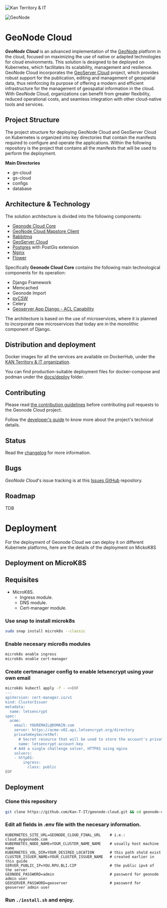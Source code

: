 ![Kan Territory & IT](https://kan.com.ar/wp-content/uploads/2024/01/logoSM.png)

![GeoNode](https://geonode.org/static/img/geonode_logo.png)

# GeoNode Cloud

<i>**GeoNode Cloud**</i> is an advanced implementation of the [GeoNode](https://github.com/GeoNode/geonode) platform in the cloud, focused on maximizing the use of native or adapted technologies for cloud environments. This solution is designed to be deployed on Kubernetes, which facilitates its scalability, management and resilience.
GeoNode Cloud incorporates the [GeoServer Cloud](https://github.com/geoserver/geoserver-cloud) project, which provides robust support for the publication, editing and management of geospatial data, thus reinforcing its purpose of offering a modern and efficient infrastructure for the management of geospatial information in the cloud.
With GeoNode Cloud, organizations can benefit from greater flexibility, reduced operational costs, and seamless integration with other cloud-native tools and services.

## Project Structure

The project structure for deploying GeoNode Cloud and GeoServer Cloud on Kubernetes is organized into key directories that contain the manifests required to configure and operate the applications. Within the following repository is the project that contains all the manifests that will be used to perform the deployment.

**Main Directories**

* gn-cloud
* gs-cloud
* configs
* database

## Architecture & Technology


The solution architecture is divided into the following components: 

* [Geonode Cloud Core](https://github.com/Kan-T-IT/geonode-cloud-core)
* [GeoNode Cloud Mapstore Client](https://github.com/Kan-T-IT/geonode-cloud-mapstore-client)
* [Rabbitmq](https://github.com/rabbitmq)
* [GeoServer Cloud](https://github.com/geoserver/geoserver-cloud)
* [Postgres](https://github.com/postgres) with PostGis extension
* [Nginx](https://github.com/nginx/nginx)
* [Flower](https://github.com/mher/flower)

Specifically **Geonode Cloud Core** contains the following main technological components for its operation: 

* Django Framework
* Memcached
* Geonode Import
* [pyCSW](https://github.com/geopython/pycsw)
* Celery
* [Geoserver App Django - ACL Capability](https://github.com/Kan-T-IT/geonode-cloud-core/tree/main/geonode/geoserver/acl) 

The architecture is based on the use of microservices, where it is planned to incorporate new microservices that today are in the monolithic component of Django. 


## Distribution and deployment

Docker images for all the services are available on DockerHub, under the [KAN Territory & IT organization](https://hub.docker.com/u/kantit).

You can find  production-suitable deployment files for docker-compose and podman under the [docs/deploy](docs/deploy) folder.


## Contributing

Please read [the contribution guidelines](CONTRIBUTING.md) before contributing pull requests to the Geonode Cloud project.

Follow the [developer's guide]() to know more about the project's technical details.

## Status

Read the [changelog](https://github.com/Kan-T-IT/geonode-cloud/releases) for more information.


## Bugs

*GeoNode Cloud*'s issue tracking is at this [Issues GitHub](https://github.com/Kan-T-IT/geonode-cloud/issues) repository.

## Roadmap

TDB

# Deployment

For the deployment of Geonode Cloud we can deploy it on different Kubernete platforms, here are the details of the deployment on MickoK8S 

## Deployment on MicroK8S

## Requisites

* MicroK8S.
    * Ingress module.
    * DNS module.
    * Cert-manager module.


### Use snap to install microk8s
```bash
sudo snap install microk8s --classic
```

### Enable necesary micro8s modules

```bash
microk8s enable ingress
microk8s enable cert-manager
```

### Create certmanager config to enable letsencrypt using your own email
```bash
microk8s kubectl apply -f - <<EOF
---
apiVersion: cert-manager.io/v1
kind: ClusterIssuer
metadata:
  name: letsencrypt
spec:
  acme:
    email: YOUREMAIL@DOMAIN.com
    server: https://acme-v02.api.letsencrypt.org/directory
    privateKeySecretRef:
      # Secret resource that will be used to store the account's private key.
      name: letsencrypt-account-key
    # Add a single challenge solver, HTTP01 using nginx
    solvers:
    - http01:
        ingress:
          class: public
EOF
```

## Deployment

### Clone this repository

```bash
git clone https://github.com/Kan-T-IT/geonode-cloud.git && cd geonode-cloud
```

### Edit all fields in .env file with the necesary information.
```env
KUBERNETES_SITE_URL=GEONODE_CLOUD_FINAL_URL    # i.e.: cloud.mygeonode.com
KUBERNETES_NODE_NAME=YOUR_CLUSTER_NAME_NAME    # usually host machine name
KUBERNETES_VOL_DIR=YOUR_DESIRED_LOCATION       # this path shold exist
CLUSTER_ISSUER_NAME=YOUR_CLUSTER_ISSUER_NAME   # created earlier in this guide
SERVER_PUBLIC_IP=YOU.RPU.BLI.CIP               # the public ipv4 of the server                 
GEONODE_PASSWORD=admin                         # password for geonode admin user 
GEOSERVER_PASSWORD=geoserver                   # password for geoserver admin user
```
### Run `./install.sh` and enjoy.
